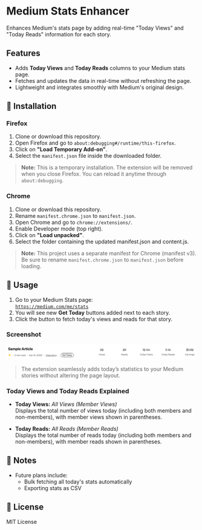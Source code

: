 # Medium Stats Enhancer

Enhances Medium's stats page by adding real-time "Today Views" and "Today Reads" information for each story.

## Features

-   Adds **Today Views** and **Today Reads** columns to your Medium stats page.
-   Fetches and updates the data in real-time without refreshing the page.
-   Lightweight and integrates smoothly with Medium's original design.

## 🚀 Installation

### Firefox

1. Clone or download this repository.
2. Open Firefox and go to `about:debugging#/runtime/this-firefox`.
3. Click on **"Load Temporary Add-on"**.
4. Select the `manifest.json` file inside the downloaded folder.

> **Note:** This is a temporary installation. The extension will be removed when you close Firefox. You can reload it anytime through `about:debugging`.

### Chrome

1. Clone or download this repository.
2. Rename `manifest.chrome.json` to `manifest.json`.
3. Open Chrome and go to `chrome://extensions/`.
4. Enable Developer mode (top right).
5. Click on **"Load unpacked"**.
6. Select the folder containing the updated manifest.json and content.js.

> **Note:** This project uses a separate manifest for Chrome (manifest v3). Be sure to rename `manifest.chrome.json` to `manifest.json` before loading.

## 📖 Usage

1. Go to your Medium Stats page:  
   [`https://medium.com/me/stats`](https://medium.com/me/stats)
2. You will see new **Get Today** buttons added next to each story.
3. Click the button to fetch today's views and reads for that story.

### Screenshot

![Medium Stats Enhancer Screenshot](screenshot.png)

> The extension seamlessly adds today’s statistics to your Medium stories without altering the page layout.

### Today Views and Today Reads Explained

-   **Today Views:** _All Views (Member Views)_  
    Displays the total number of views today (including both members and non-members), with member views shown in parentheses.

-   **Today Reads:** _All Reads (Member Reads)_  
    Displays the total number of reads today (including both members and non-members), with member reads shown in parentheses.

## 📌 Notes

-   Future plans include:
    -   Bulk fetching all today's stats automatically
    -   Exporting stats as CSV

## 📜 License

MIT License
